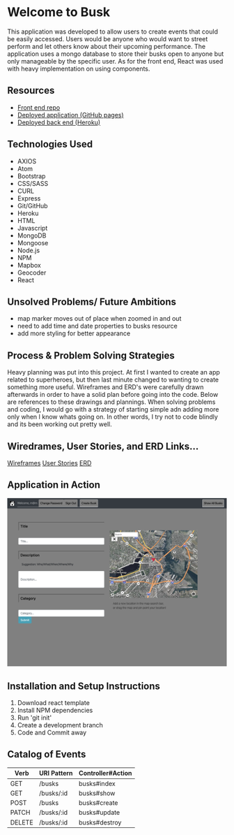 # Welcome to Busk

This application was developed to allow users to create events that could be
easily accessed. Users would be anyone who would want to street perform and
let others know about their upcoming performance. The application uses a
mongo database to store their busks open to anyone but only manageable by the
specific user. As for the front end, React was used with heavy implementation on
using components.

## Resources

- [Front end repo](https://github.com/Moutwei/busk-react-client)
- [Deployed application (GitHub pages)](https://Moutwei.github.io/busk-react-client)
- [Deployed back end (Heroku)](https://guarded-wave-56773.herokuapp.com/)

## Technologies Used

- AXIOS
- Atom
- Bootstrap
- CSS/SASS
- CURL
- Express
- Git/GitHub
- Heroku
- HTML
- Javascript
- MongoDB
- Mongoose
- Node.js
- NPM
- Mapbox
- Geocoder
- React

## Unsolved Problems/ Future Ambitions

- map marker moves out of place when zoomed in and out
- need to add time and date properties to busks resource
- add more styling for better appearance

## Process & Problem Solving Strategies

Heavy planning was put into this project. At first I wanted to create an
app related to superheroes, but then last minute changed to wanting to create
something more useful. Wireframes and ERD's were carefully drawn afterwards in
order to have a solid plan before going into the code. Below are references to
these drawings and plannings. When solving problems and coding, I would go
with a strategy of starting simple adn adding more only when I know whats going
on. In other words, I try not to code blindly and its been working out pretty
well.

## Wiredrames, User Stories, and ERD Links...

[Wireframes](wireframes.jpg)
[User Stories](userstories.jpg)
[ERD](erd.jpg)

## Application in Action
![Screenshot](screenshot.png)

## Installation and Setup Instructions
1. Download react template
2. Install NPM dependencies
3. Run 'git init'
4. Create a development branch
5. Code and Commit away

## Catalog of Events
| Verb | URI Pattern | Controller#Action |
|------|-------------|-------------------|
| GET  | /busks    | busks#index     |
| GET  | /busks/:id  | busks#show      |
| POST  | /busks  | busks#create      |
| PATCH  | /busks/:id  | busks#update      |
| DELETE  | /busks/:id  | busks#destroy      |

